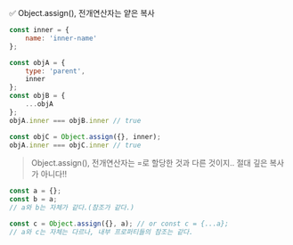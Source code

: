 ✅ Object.assign(), 전개연산자는 얕은 복사
```javascript
const inner = {
    name: 'inner-name'
};

const objA = {
    type: 'parent',
    inner
};
const objB = {
    ...objA
};
objA.inner === objB.inner // true
```
```javascript
const objC = Object.assign({}, inner);
objA.inner === objC.inner // true
```

> Object.assign(), 전개연산자는 =로 할당한 것과 다른 것이지.. 절대 깊은 복사가 아니다!!
```javascript
const a = {};
const b = a;
// a와 b는 자체가 같다.(참조가 같다.)

const c = Object.assign({}, a); // or const c = {...a};
// a와 c는 자체는 다르나, 내부 프로퍼티들의 참조는 같다.
```
